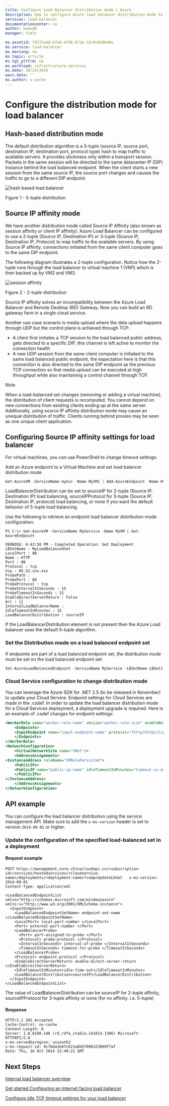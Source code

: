 ```yaml
---
title: Configure Load Balancer distribution mode | Azure
description: How to configure Azure load balancer distribution mode to support source IP affinity
services: load-balancer
documentationcenter: na
author: kumudd
manager: timlt

ms.assetid: 7df27a4d-67a8-47d6-b73e-32c0c6206e6e
ms.service: load-balancer
ms.devlang: na
ms.topic: article
ms.tgt_pltfrm: na
ms.workload: infrastructure-services
ms.date: 10/24/2016
wacn.date: ''
ms.author: v-yeche
---
```


# Configure the distribution mode for load balancer

## Hash-based distribution mode

The default distribution algorithm is a 5-tuple (source IP, source port, destination IP, destination port, protocol type) hash to map traffic to available servers. It provides stickiness only within a transport session. Packets in the same session will be directed to the same datacenter IP (DIP) instance behind the load balanced endpoint. When the client starts a new session from the same source IP, the source port changes and causes the traffic to go to a different DIP endpoint.

![hash based load balancer](./media/load-balancer-distribution-mode/load-balancer-distribution.png)

Figure 1 - 5-tuple distribution

## Source IP affinity mode

We have another distribution mode called Source IP Affinity (also known as session affinity or client IP affinity). Azure Load Balancer can be configured to use a 2-tuple (Source IP, Destination IP) or 3-tuple (Source IP, Destination IP, Protocol) to map traffic to the available servers. By using Source IP affinity, connections initiated from the same client computer goes to the same DIP endpoint.

The following diagram illustrates a 2-tuple configuration. Notice how the 2-tuple runs through the load balancer to virtual machine 1 (VM1) which is then backed up by VM2 and VM3.

![session affinity](./media/load-balancer-distribution-mode/load-balancer-session-affinity.png)

Figure 2 - 2-tuple distribution

Source IP affinity solves an incompatibility between the Azure Load Balancer and Remote Desktop (RD) Gateway. Now you can build an RD gateway farm in a single cloud service.

Another use case scenario is media upload where the data upload happens through UDP but the control plane is achieved through TCP:

* A client first initiates a TCP session to the load balanced public address, gets directed to a specific DIP, this channel is left active to monitor the connection health
* A new UDP session from the same client computer is initiated to the same load balanced public endpoint, the expectation here is that this connection is also directed to the same DIP endpoint as the previous TCP connection so that media upload can be executed at high throughput while also maintaining a control channel through TCP.

> [!NOTE]
> When a load-balanced set changes (removing or adding a virtual machine), the distribution of client requests is recomputed. You cannot depend on new connections from existing clients ending up at the same server. Additionally, using source IP affinity distribution mode may cause an unequal distribution of traffic. Clients running behind proxies may be seen as one unique client application.

## Configuring Source IP affinity settings for load balancer

For virtual machines, you can use PowerShell to change timeout settings:

Add an Azure endpoint to a Virtual Machine and set load balancer distribution mode

```powershell
Get-AzureVM -ServiceName mySvc -Name MyVM1 | Add-AzureEndpoint -Name HttpIn -Protocol TCP -PublicPort 80 -LocalPort 8080 -LoadBalancerDistribution sourceIP | Update-AzureVM
```

LoadBalancerDistribution can be set to sourceIP for 2-tuple (Source IP, Destination IP) load balancing, sourceIPProtocol for 3-tuple (Source IP, Destination IP, protocol) load balancing, or none if you want the default behavior of 5-tuple load balancing.

Use the following to retrieve an endpoint load balancer distribution mode configuration:

```
PS C:\> Get-AzureVM -ServiceName MyService -Name MyVM | Get-AzureEndpoint

VERBOSE: 6:43:50 PM - Completed Operation: Get Deployment
LBSetName : MyLoadBalancedSet
LocalPort : 80
Name : HTTP
Port : 80
Protocol : tcp
Vip : 65.52.xxx.xxx
ProbePath :
ProbePort : 80
ProbeProtocol : tcp
ProbeIntervalInSeconds : 15
ProbeTimeoutInSeconds : 31
EnableDirectServerReturn : False
Acl : {}
InternalLoadBalancerName :
IdleTimeoutInMinutes : 15
LoadBalancerDistribution : sourceIP
```

If the LoadBalancerDistribution element is not present then the Azure Load balancer uses the default 5-tuple algorithm.

### Set the Distribution mode on a load balanced endpoint set

If endpoints are part of a load balanced endpoint set, the distribution mode must be set on the load balanced endpoint set:

```powershell
Set-AzureLoadBalancedEndpoint -ServiceName MyService -LBSetName LBSet1 -Protocol TCP -LocalPort 80 -ProbeProtocolTCP -ProbePort 8080 -LoadBalancerDistribution sourceIP
```

### Cloud Service configuration to change distribution mode

You can leverage the Azure SDK for .NET 2.5 (to be released in November) to update your Cloud Service. Endpoint settings for Cloud Services are made in the .csdef. In order to update the load balancer distribution mode for a Cloud Services deployment, a deployment upgrade is required.
Here is an example of .csdef changes for endpoint settings:

```xml
<WorkerRole name="worker-role-name" vmsize="worker-role-size" enableNativeCodeExecution="[true|false]">
    <Endpoints>
    <InputEndpoint name="input-endpoint-name" protocol="[http|https|tcp|udp]" localPort="local-port-number" port="port-number" certificate="certificate-name" loadBalancerProbe="load-balancer-probe-name" loadBalancerDistribution="sourceIP" />
    </Endpoints>
</WorkerRole>
<NetworkConfiguration>
    <VirtualNetworkSite name="VNet"/>
    <AddressAssignments>
<InstanceAddress roleName="VMRolePersisted">
    <PublicIPs>
    <PublicIP name="public-ip-name" idleTimeoutInMinutes="timeout-in-minutes"/>
    </PublicIPs>
</InstanceAddress>
    </AddressAssignments>
</NetworkConfiguration>
```

## API example

You can configure the load balancer distribution using the service management API. Make sure to add the `x-ms-version` header is set to version `2014-09-01` or higher.

### Update the configuration of the specified load-balanced set in a deployment

#### Request example

```
POST https://management.core.chinacloudapi.cn/<subscription-id>/services/hostedservices/<cloudservice-name>/deployments/<deployment-name>?comp=UpdateLbSet   x-ms-version: 2014-09-01
Content-Type: application/xml

<LoadBalancedEndpointList xmlns="http://schemas.microsoft.com/windowsazure" xmlns:i="http://www.w3.org/2001/XMLSchema-instance">
  <InputEndpoint>
    <LoadBalancedEndpointSetName> endpoint-set-name </LoadBalancedEndpointSetName>
    <LocalPort> local-port-number </LocalPort>
    <Port> external-port-number </Port>
    <LoadBalancerProbe>
      <Port> port-assigned-to-probe </Port>
      <Protocol> probe-protocol </Protocol>
      <IntervalInSeconds> interval-of-probe </IntervalInSeconds>
      <TimeoutInSeconds> timeout-for-probe </TimeoutInSeconds>
    </LoadBalancerProbe>
    <Protocol> endpoint-protocol </Protocol>
    <EnableDirectServerReturn> enable-direct-server-return </EnableDirectServerReturn>
    <IdleTimeoutInMinutes>idle-time-out</IdleTimeoutInMinutes>
    <LoadBalancerDistribution>sourceIP</LoadBalancerDistribution>
  </InputEndpoint>
</LoadBalancedEndpointList>
```

The value of LoadBalancerDistribution can be sourceIP for 2-tuple affinity, sourceIPProtocol for 3-tuple affinity or none (for no affinity. i.e. 5-tuple)

#### Response

```
HTTP/1.1 202 Accepted
Cache-Control: no-cache
Content-Length: 0
Server: 1.0.6198.146 (rd_rdfe_stable.141015-1306) Microsoft-HTTPAPI/2.0
x-ms-servedbyregion: ussouth2
x-ms-request-id: 9c7bda3e67c621a6b57096323069f7af
Date: Thu, 16 Oct 2014 22:49:21 GMT
```

## Next Steps

[Internal load balancer overview](./load-balancer-internal-overview.md)

[Get started Configuring an Internet facing load balancer](./load-balancer-get-started-internet-arm-ps.md)

[Configure idle TCP timeout settings for your load balancer](./load-balancer-tcp-idle-timeout.md)
